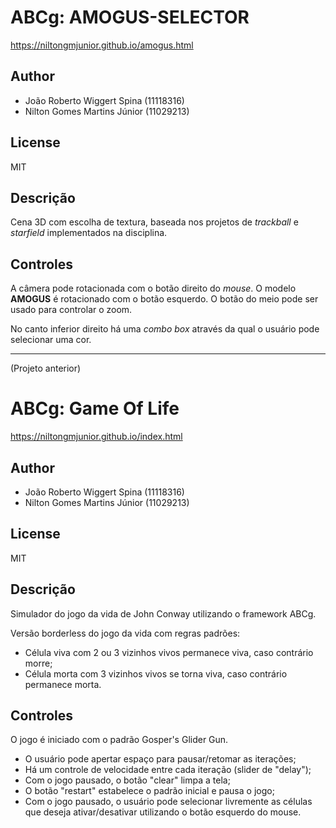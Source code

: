 # ABCg: AMOGUS-SELECTOR

https://niltongmjunior.github.io/amogus.html

## Author

  - João Roberto Wiggert Spina  (11118316)
  - Nilton Gomes Martins Júnior (11029213)

## License

MIT

## Descrição

Cena 3D com escolha de textura, baseada nos projetos de _trackball_ e _starfield_ implementados na disciplina.

## Controles

A câmera pode rotacionada com o botão direito do _mouse_. O modelo **AMOGUS** é rotacionado com o botão esquerdo. O botão do meio pode ser usado para controlar o zoom.

No canto inferior direito há uma _combo box_ através da qual o usuário pode selecionar uma cor.

---

(Projeto anterior)
# ABCg: Game Of Life

https://niltongmjunior.github.io/index.html

## Author

  - João Roberto Wiggert Spina  (11118316)
  - Nilton Gomes Martins Júnior (11029213)

## License

MIT

## Descrição

Simulador do jogo da vida de John Conway utilizando o framework ABCg.

Versão borderless do jogo da vida com regras padrões:

  - Célula viva com 2 ou 3 vizinhos vivos permanece viva, caso contrário morre;
  - Célula morta com 3 vizinhos vivos se torna viva, caso contrário permanece morta.

## Controles

O jogo é iniciado com o padrão Gosper's Glider Gun. 

  - O usuário pode apertar espaço para pausar/retomar as iterações;
  - Há um controle de velocidade entre cada iteração (slider de "delay");
  - Com o jogo pausado, o botão "clear" limpa a tela;
  - O botão "restart" estabelece o padrão inicial e pausa o jogo;
  - Com o jogo pausado, o usuário pode selecionar livremente as células que deseja ativar/desativar utilizando o botão esquerdo do mouse.
